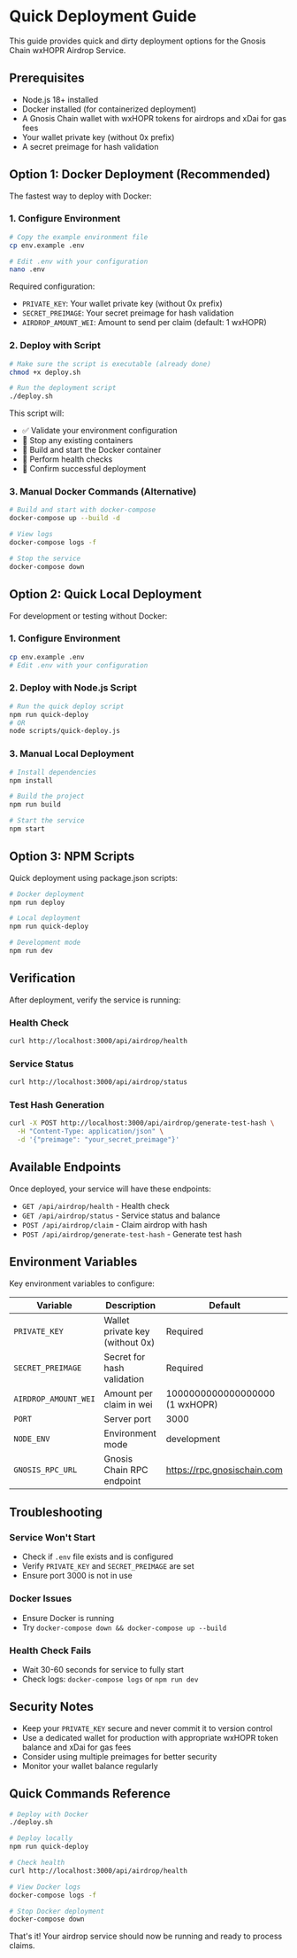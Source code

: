 # Quick Deployment Guide

This guide provides quick and dirty deployment options for the Gnosis Chain wxHOPR Airdrop Service.

## Prerequisites

- Node.js 18+ installed
- Docker installed (for containerized deployment)
- A Gnosis Chain wallet with wxHOPR tokens for airdrops and xDai for gas fees
- Your wallet private key (without 0x prefix)
- A secret preimage for hash validation

## Option 1: Docker Deployment (Recommended)

The fastest way to deploy with Docker:

### 1. Configure Environment

```bash
# Copy the example environment file
cp env.example .env

# Edit .env with your configuration
nano .env
```

Required configuration:
- `PRIVATE_KEY`: Your wallet private key (without 0x prefix)
- `SECRET_PREIMAGE`: Your secret preimage for hash validation
- `AIRDROP_AMOUNT_WEI`: Amount to send per claim (default: 1 wxHOPR)

### 2. Deploy with Script

```bash
# Make sure the script is executable (already done)
chmod +x deploy.sh

# Run the deployment script
./deploy.sh
```

This script will:
- ✅ Validate your environment configuration
- 🛑 Stop any existing containers
- 🔨 Build and start the Docker container
- 🏥 Perform health checks
- 🎉 Confirm successful deployment

### 3. Manual Docker Commands (Alternative)

```bash
# Build and start with docker-compose
docker-compose up --build -d

# View logs
docker-compose logs -f

# Stop the service
docker-compose down
```

## Option 2: Quick Local Deployment

For development or testing without Docker:

### 1. Configure Environment

```bash
cp env.example .env
# Edit .env with your configuration
```

### 2. Deploy with Node.js Script

```bash
# Run the quick deploy script
npm run quick-deploy
# OR
node scripts/quick-deploy.js
```

### 3. Manual Local Deployment

```bash
# Install dependencies
npm install

# Build the project
npm run build

# Start the service
npm start
```

## Option 3: NPM Scripts

Quick deployment using package.json scripts:

```bash
# Docker deployment
npm run deploy

# Local deployment
npm run quick-deploy

# Development mode
npm run dev
```

## Verification

After deployment, verify the service is running:

### Health Check
```bash
curl http://localhost:3000/api/airdrop/health
```

### Service Status
```bash
curl http://localhost:3000/api/airdrop/status
```

### Test Hash Generation
```bash
curl -X POST http://localhost:3000/api/airdrop/generate-test-hash \
  -H "Content-Type: application/json" \
  -d '{"preimage": "your_secret_preimage"}'
```

## Available Endpoints

Once deployed, your service will have these endpoints:

- `GET /api/airdrop/health` - Health check
- `GET /api/airdrop/status` - Service status and balance
- `POST /api/airdrop/claim` - Claim airdrop with hash
- `POST /api/airdrop/generate-test-hash` - Generate test hash

## Environment Variables

Key environment variables to configure:

| Variable | Description | Default |
|----------|-------------|---------|
| `PRIVATE_KEY` | Wallet private key (without 0x) | Required |
| `SECRET_PREIMAGE` | Secret for hash validation | Required |
| `AIRDROP_AMOUNT_WEI` | Amount per claim in wei | 1000000000000000000 (1 wxHOPR) |
| `PORT` | Server port | 3000 |
| `NODE_ENV` | Environment mode | development |
| `GNOSIS_RPC_URL` | Gnosis Chain RPC endpoint | https://rpc.gnosischain.com |

## Troubleshooting

### Service Won't Start
- Check if `.env` file exists and is configured
- Verify `PRIVATE_KEY` and `SECRET_PREIMAGE` are set
- Ensure port 3000 is not in use

### Docker Issues
- Ensure Docker is running
- Try `docker-compose down && docker-compose up --build`

### Health Check Fails
- Wait 30-60 seconds for service to fully start
- Check logs: `docker-compose logs` or `npm run dev`

## Security Notes

- Keep your `PRIVATE_KEY` secure and never commit it to version control
- Use a dedicated wallet for production with appropriate wxHOPR token balance and xDai for gas fees
- Consider using multiple preimages for better security
- Monitor your wallet balance regularly

## Quick Commands Reference

```bash
# Deploy with Docker
./deploy.sh

# Deploy locally
npm run quick-deploy

# Check health
curl http://localhost:3000/api/airdrop/health

# View Docker logs
docker-compose logs -f

# Stop Docker deployment
docker-compose down
```

That's it! Your airdrop service should now be running and ready to process claims.
